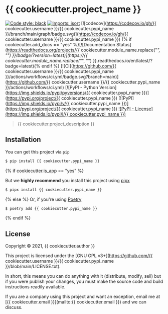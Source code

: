# {{ cookiecutter.project_name }}

[![Code style: black](https://img.shields.io/badge/code%20style-black-000000.svg)](https://github.com/psf/black) [![Imports: isort](https://img.shields.io/badge/%20imports-isort-%231674b1?style=flat&labelColor=ef8336)](https://pycqa.github.io/isort/)
 [![codecov](https://codecov.io/gh/{{ cookiecutter.username }}/{{ cookiecutter.pypi_name }}/branch/main/graph/badge.svg)](https://codecov.io/gh/{{ cookiecutter.username }}/{{ cookiecutter.pypi_name }}) {% if cookiecutter.add_docs == "yes" %}[![Documentation Status](https://readthedocs.org/projects/{{ cookiecutter.module_name.replace("_", "") }}/badge/?version=latest)](https://{{ cookiecutter.module_name.replace("_", "") }}.readthedocs.io/en/latest/?badge=latest){% endif %} [![CI](https://github.com/{{ cookiecutter.username }}/{{ cookiecutter.pypi_name }}/actions/workflows/ci.yml/badge.svg?branch=main)](https://github.com/{{ cookiecutter.username }}/{{ cookiecutter.pypi_name }}/actions/workflows/ci.yml) [![PyPI - Python Version](https://img.shields.io/pypi/pyversions/{{ cookiecutter.pypi_name }})](https://pypi.org/project/{{ cookiecutter.pypi_name }}) [![PyPI](https://img.shields.io/pypi/v/{{ cookiecutter.pypi_name }})](https://pypi.org/project/{{ cookiecutter.pypi_name }}) [![PyPI - License](https://img.shields.io/pypi/l/{{ cookiecutter.pypi_name }})](#license)

> {{ cookiecutter.project_description }}


## Installation

You can get this project via `pip`

```bash
$ pip install {{ cookiecutter.pypi_name }}
```
{% if cookiecutter.is_app == "yes" %}

But we **highly recommend** you install this project using [pipx](https://pypa.github.io/pipx/)

```bash
$ pipx install {{ cookiecutter.pypi_name }}
```

{% else %}
Or, if you're using [Poetry](https://python-poetry.org)

```bash
$ poetry add {{ cookiecutter.pypi_name }}
```
{% endif %}

## License

Copyright © 2021, {{ cookiecutter.author }}

This project is licensed under the [GNU GPL v3+](https://github.com/{{ cookiecutter.username }}/{{ cookiecutter.pypi_name }}/blob/main/LICENSE.txt).

In short, this means you can do anything with it (distribute, modify, sell) but if you were publish your changes, you must make the source code and build instructions readily available.

If you are a company using this project and want an exception, email me at [{{ cookiecutter.email }}](mailto:{{ cookiecutter.email }}) and we can discuss.
